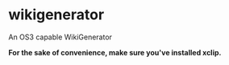 # wikigenerator
An OS3 capable WikiGenerator

**For the sake of convenience, make sure you've installed xclip.**
